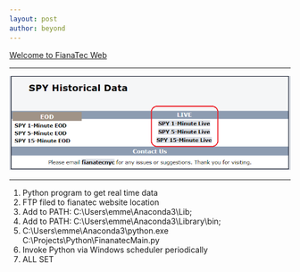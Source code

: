 ```yaml
---
layout: post
author: beyond
---
```

<a href="http://fianatec.com/">Welcome to FianaTec Web</a>
<hr/>
<img src= "/assets/images/20200506_fianatec.png"/>
<hr/>

1. Python program to get real time data<br/>
2. FTP filed to fianatec website location<br/>
3. Add to PATH: C:\Users\emme\Anaconda3\Lib;<br/>
4. Add to PATH: C:\Users\emme\Anaconda3\Library\bin;<br/>
5. C:\Users\emme\Anaconda3\python.exe C:\Projects\Python\FinanatecMain.py<br/>
6. Invoke Python via Windows scheduler periodically<br/>
7. ALL SET<br/>
